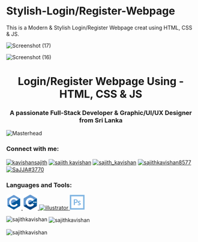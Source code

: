 # Stylish-Login/Register-Webpage
This is a Modern & Stylish Login/Register Webpage creat using HTML, CSS & JS.

![Screenshot (17)](https://github.com/sajithkavishan/Login-Register-Stylish-Webpage/assets/131157256/76f59c6e-e7c1-44f5-8884-b33080484077)

![Screenshot (16)](https://github.com/sajithkavishan/Login-Register-Stylish-Webpage/assets/131157256/12241831-7468-4d1a-b2f0-555308836dd5)

<h1 align="center">Login/Register Webpage Using - HTML, CSS & JS</h1>
<h3 align="center">A passionate Full-Stack Developer & Graphic/UI/UX Designer from Sri Lanka</h3>

![Masterhead](https://media.giphy.com/media/DLz5I4BGyRSOlbSC3o/giphy.gif)

<h3 align="left">Connect with me:</h3>
<p align="left">
<a href="https://twitter.com/kavishansajith" target="blank"><img align="center" src="https://raw.githubusercontent.com/rahuldkjain/github-profile-readme-generator/master/src/images/icons/Social/twitter.svg" alt="kavishansajith" height="30" width="40" /></a>
<a href="https://fb.com/sajith kavishan" target="blank"><img align="center" src="https://raw.githubusercontent.com/rahuldkjain/github-profile-readme-generator/master/src/images/icons/Social/facebook.svg" alt="sajith kavishan" height="30" width="40" /></a>
<a href="https://instagram.com/sajith_kavishan" target="blank"><img align="center" src="https://raw.githubusercontent.com/rahuldkjain/github-profile-readme-generator/master/src/images/icons/Social/instagram.svg" alt="sajith_kavishan" height="30" width="40" /></a>
<a href="https://www.youtube.com/c/sajithkavishan8577" target="blank"><img align="center" src="https://raw.githubusercontent.com/rahuldkjain/github-profile-readme-generator/master/src/images/icons/Social/youtube.svg" alt="sajithkavishan8577" height="30" width="40" /></a>
<a href="https://discord.gg/SaJJA#3770" target="blank"><img align="center" src="https://raw.githubusercontent.com/rahuldkjain/github-profile-readme-generator/master/src/images/icons/Social/discord.svg" alt="SaJJA#3770" height="30" width="40" /></a>
</p>

<h3 align="left">Languages and Tools:</h3>
<p align="left"> <a href="https://www.cprogramming.com/" target="_blank" rel="noreferrer"> <img src="https://raw.githubusercontent.com/devicons/devicon/master/icons/c/c-original.svg" alt="c" width="40" height="40"/> </a> <a href="https://www.w3schools.com/cpp/" target="_blank" rel="noreferrer"> <img src="https://raw.githubusercontent.com/devicons/devicon/master/icons/cplusplus/cplusplus-original.svg" alt="cplusplus" width="40" height="40"/> </a> <a href="https://www.adobe.com/in/products/illustrator.html" target="_blank" rel="noreferrer"> <img src="https://www.vectorlogo.zone/logos/adobe_illustrator/adobe_illustrator-icon.svg" alt="illustrator" width="40" height="40"/> </a> <a href="https://www.photoshop.com/en" target="_blank" rel="noreferrer"> <img src="https://raw.githubusercontent.com/devicons/devicon/master/icons/photoshop/photoshop-line.svg" alt="photoshop" width="40" height="40"/> </a> </p>

<p><img align="left" src="https://github-readme-stats.vercel.app/api/top-langs?username=sajithkavishan&show_icons=true&locale=en&layout=compact" alt="sajithkavishan" /></p>

<p>&nbsp;<img align="center" src="https://github-readme-stats.vercel.app/api?username=sajithkavishan&show_icons=true&locale=en" alt="sajithkavishan" /></p>

<p><img align="center" src="https://github-readme-streak-stats.herokuapp.com/?user=sajithkavishan&" alt="sajithkavishan" /></p>
